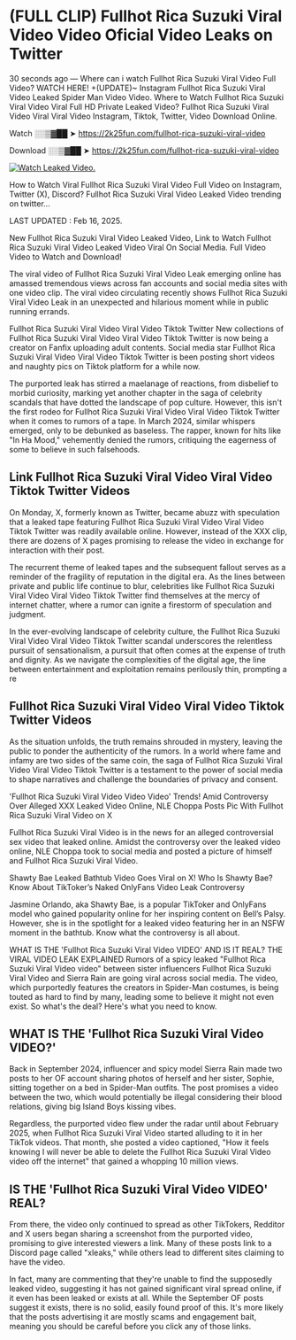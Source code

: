 # (FULL CLIP) Fullhot Rica Suzuki Viral Video Video Oficial Video Leaks on Twitter

30 seconds ago — Where can i watch Fullhot Rica Suzuki Viral Video Full Video? WATCH HERE! +(UPDATE)~ Instagram Fullhot Rica Suzuki Viral Video Leaked Spider Man Video Video. Where to Watch Fullhot Rica Suzuki Viral Video Viral Full HD Private Leaked Video? Fullhot Rica Suzuki Viral Video Viral Viral Video Instagram, Tiktok, Twitter, Video Download Online.

Watch ░░▒▓██ ➤ https://2k25fun.com/fullhot-rica-suzuki-viral-video

Download ░░▒▓██ ➤ https://2k25fun.com/fullhot-rica-suzuki-viral-video

[![Watch Leaked Video.](https://miro.medium.com/v2/resize:fit:828/format:webp/1*cilzJN44JGOrTw9NJCrNHA.gif "Watch Leaked Video")](https://2k25fun.com/fullhot-rica-suzuki-viral-video)

How to Watch Viral Fullhot Rica Suzuki Viral Video Full Video on Instagram, Twitter (X), Discord? Fullhot Rica Suzuki Viral Video Leaked Video trending on twitter...

LAST UPDATED : Feb 16, 2025.

New Fullhot Rica Suzuki Viral Video Leaked Video, Link to Watch Fullhot Rica Suzuki Viral Video Leaked Video Viral On Social Media. Full Video Video to Watch and Download!

The viral video of Fullhot Rica Suzuki Viral Video Leak emerging online has amassed tremendous views across fan accounts and social media sites with one video clip. The viral video circulating recently shows Fullhot Rica Suzuki Viral Video Leak in an unexpected and hilarious moment while in public running errands.

Fullhot Rica Suzuki Viral Video Viral Video Tiktok Twitter New collections of Fullhot Rica Suzuki Viral Video Viral Video Tiktok Twitter is now being a creator on Fanfix uploading adult contents. Social media star Fullhot Rica Suzuki Viral Video Viral Video Tiktok Twitter is been posting short videos and naughty pics on Tiktok platform for a while now.

The purported leak has stirred a maelanage of reactions, from disbelief to morbid curiosity, marking yet another chapter in the saga of celebrity scandals that have dotted the landscape of pop culture. However, this isn't the first rodeo for Fullhot Rica Suzuki Viral Video Viral Video Tiktok Twitter when it comes to rumors of a tape. In March 2024, similar whispers emerged, only to be debunked as baseless. The rapper, known for hits like "In Ha Mood," vehemently denied the rumors, critiquing the eagerness of some to believe in such falsehoods.

## Link Fullhot Rica Suzuki Viral Video Viral Video Tiktok Twitter Videos

On Monday, X, formerly known as Twitter, became abuzz with speculation that a leaked tape featuring Fullhot Rica Suzuki Viral Video Viral Video Tiktok Twitter was readily available online. However, instead of the XXX clip, there are dozens of X pages promising to release the video in exchange for interaction with their post.

The recurrent theme of leaked tapes and the subsequent fallout serves as a reminder of the fragility of reputation in the digital era. As the lines between private and public life continue to blur, celebrities like Fullhot Rica Suzuki Viral Video Viral Video Tiktok Twitter find themselves at the mercy of internet chatter, where a rumor can ignite a firestorm of speculation and judgment.

In the ever-evolving landscape of celebrity culture, the Fullhot Rica Suzuki Viral Video Viral Video Tiktok Twitter scandal underscores the relentless pursuit of sensationalism, a pursuit that often comes at the expense of truth and dignity. As we navigate the complexities of the digital age, the line between entertainment and exploitation remains perilously thin, prompting a re

##  Fullhot Rica Suzuki Viral Video Viral Video Tiktok Twitter Videos

As the situation unfolds, the truth remains shrouded in mystery, leaving the public to ponder the authenticity of the rumors. In a world where fame and infamy are two sides of the same coin, the saga of Fullhot Rica Suzuki Viral Video Viral Video Tiktok Twitter is a testament to the power of social media to shape narratives and challenge the boundaries of privacy and consent.

'Fullhot Rica Suzuki Viral Video Video Video' Trends! Amid Controversy Over Alleged XXX Leaked Video Online, NLE Choppa Posts Pic With Fullhot Rica Suzuki Viral Video on X

Fullhot Rica Suzuki Viral Video is in the news for an alleged controversial sex video that leaked online. Amidst the controversy over the leaked video online, NLE Choppa took to social media and posted a picture of himself and Fullhot Rica Suzuki Viral Video.

Shawty Bae Leaked Bathtub Video Goes Viral on X! Who Is Shawty Bae? Know About TikToker’s Naked OnlyFans Video Leak Controversy

Jasmine Orlando, aka Shawty Bae, is a popular TikToker and OnlyFans model who gained popularity online for her inspiring content on Bell’s Palsy. However, she is in the spotlight for a leaked video featuring her in an NSFW moment in the bathtub. Know what the controversy is all about.

WHAT IS THE 'Fullhot Rica Suzuki Viral Video VIDEO' AND IS IT REAL? THE VIRAL VIDEO LEAK EXPLAINED Rumors of a spicy leaked "Fullhot Rica Suzuki Viral Video video" between sister influencers Fullhot Rica Suzuki Viral Video and Sierra Rain are going viral across social media. The video, which purportedly features the creators in Spider-Man costumes, is being touted as hard to find by many, leading some to believe it might not even exist. So what's the deal? Here's what you need to know.

## WHAT IS THE 'Fullhot Rica Suzuki Viral Video VIDEO?'

Back in September 2024, influencer and spicy model Sierra Rain made two posts to her OF account sharing photos of herself and her sister, Sophie, sitting together on a bed in Spider-Man outfits. The post promises a video between the two, which would potentially be illegal considering their blood relations, giving big Island Boys kissing vibes.

Regardless, the purported video flew under the radar until about February 2025, when Fullhot Rica Suzuki Viral Video started alluding to it in her TikTok videos. That month, she posted a video captioned, "How it feels knowing I will never be able to delete the Fullhot Rica Suzuki Viral Video video off the internet" that gained a whopping 10 million views.

## IS THE 'Fullhot Rica Suzuki Viral Video VIDEO' REAL?

From there, the video only continued to spread as other TikTokers, Redditor and X users began sharing a screenshot from the purported video, promising to give interested viewers a link. Many of these posts link to a Discord page called "xleaks," while others lead to different sites claiming to have the video.

In fact, many are commenting that they're unable to find the supposedly leaked video, suggesting it has not gained significant viral spread online, if it even has been leaked or exists at all. While the September OF posts suggest it exists, there is no solid, easily found proof of this. It's more likely that the posts advertising it are mostly scams and engagement bait, meaning you should be careful before you click any of those links.